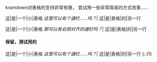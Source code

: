 kramdown对表格的支持非常有限，
尝试用一些非常简易的方式改善……

<div markdown='1'>
	
这|是|一个|小|表格
_这里可以有个通栏……吗？_|
这|是|表格|的|另一行

<style scoped>
:scope tr:nth-of-type(2) td { border: 0 }
:scope tr:nth-of-type(2) td:first-child { position: absolute }
</style>

</div>
<div markdown='1'>
	
这|是|一个|小|表格
_那可以有右侧对齐的通栏吗？_|
这|是|表格|的|另一行

<style scoped>
:scope tr:nth-of-type(2) td{
	text-align: right;
	width: 100%;
	box-sizing: border-box;
}
</style>
</div>

#### 保留，测试用的

这|是|一个|小|表格
_这里可以有个通栏……吗？_|
这|是|表格|的|另一行
{:.t1}
<style>
	.t1 tr:nth-of-type(2) td{color:red}
</style>
